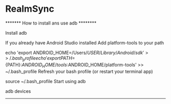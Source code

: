 # RealmSync

******* How to install ans use adb ********

Install adb 

If you already have Android Studio installed
Add platform-tools to your path

echo 'export ANDROID_HOME=/Users/$USER/Library/Android/sdk' >> ~/.bash_profile
 echo 'export PATH=${PATH}:$ANDROID_HOME/tools:$ANDROID_HOME/platform-tools' >> ~/.bash_profile
Refresh your bash profile (or restart your terminal app)

 source ~/.bash_profile
Start using adb

 adb devices 
 
 ************
